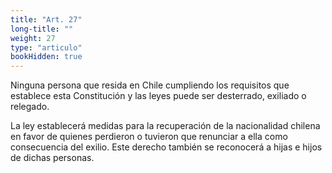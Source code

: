 ```yaml
---
title: "Art. 27"
long-title: ""
weight: 27
type: "articulo"
bookHidden: true
---
```

Ninguna persona que resida en Chile cumpliendo los requisitos que establece esta Constitución y las leyes puede ser desterrado, exiliado o relegado.
 
La ley establecerá medidas para la recuperación de la nacionalidad chilena en favor de quienes perdieron o tuvieron que renunciar a ella como consecuencia del exilio. Este derecho también se reconocerá a hijas e hijos de dichas personas.
